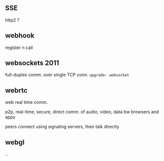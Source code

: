 ---
---
## SSE
http2 ? 

## webhook 
register n call 

## websockets 2011
full-duplex comm. over single TCP conn. 
`upgrade: websocket`

## webrtc
web real time comm.

p2p, real-time, secure, direct comm. of audio, video, data bw browsers and apps

peers connect using signaling servers, then talk directly


## webgl 

..

